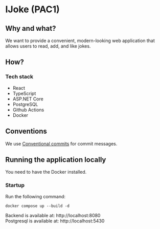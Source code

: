 # IJoke (PAC1)

## Why and what?

We want to provide a convenient, modern-looking web application that allows users to read, add, and like jokes.

## How?

### Tech stack

* React
* TypeScript
* ASP.NET Core
* PostgreSQL
* Github Actions
* Docker

## Conventions

We use [Conventional commits](https://www.conventionalcommits.org/en/v1.0.0/) for commit messages.

## Running the application locally

You need to have the Docker installed.

### Startup

Run the following command:

```shell
docker compose up --build -d
```

Backend is available at: http://localhost:8080 \
Postgresql is available at: http://localhost:5430